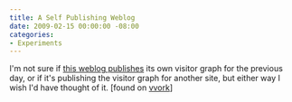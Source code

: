 ```yaml
---
title: A Self Publishing Weblog
date: 2009-02-15 00:00:00 -08:00
categories:
- Experiments
---
```


<p>I'm not sure if <a href="http://blog.sittes.net/">this weblog publishes</a> its own visitor graph for the previous day, or if it's publishing the visitor graph for another site, but either way I wish I'd have thought of it. [found on <a href="http://www.vvork.com/">vvork</a>]</p>
